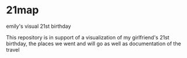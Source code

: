 # 21map
emily's visual 21st birthday

This repository is in support of a visualization of my girlfriend's 21st birthday, the places we went and will go as well as documentation of the 
travel 
